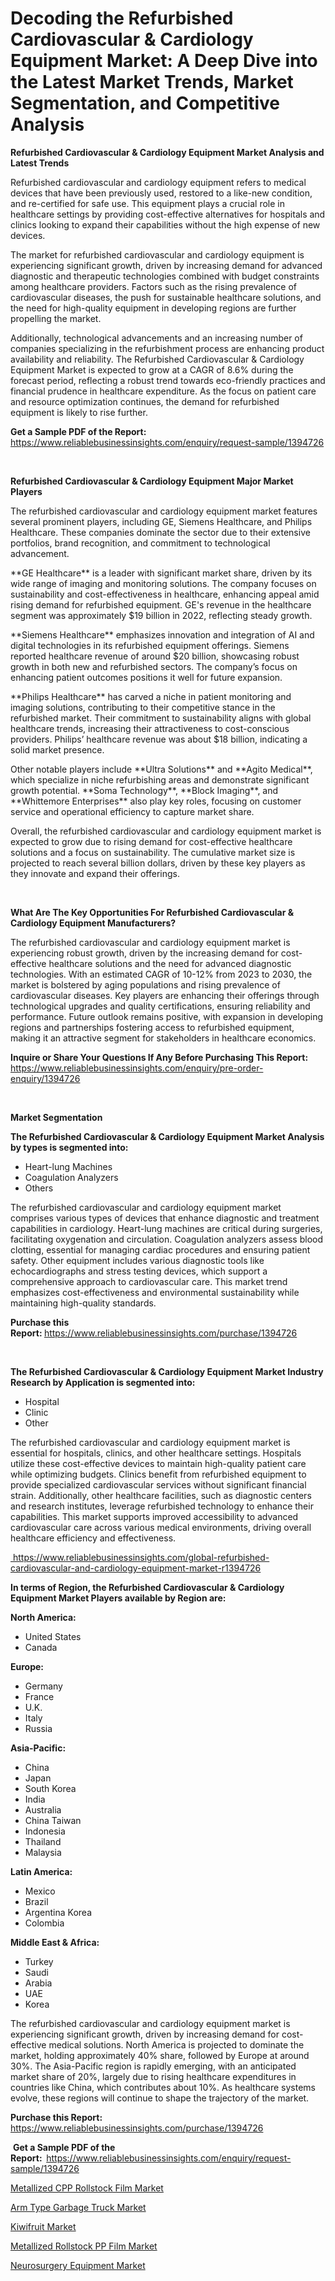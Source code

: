 <p><h1>Decoding the Refurbished Cardiovascular & Cardiology Equipment Market: A Deep Dive into the Latest Market Trends, Market Segmentation, and Competitive Analysis</h1></p><p><strong>Refurbished Cardiovascular & Cardiology Equipment Market Analysis and Latest Trends</strong></p>
<p><p>Refurbished cardiovascular and cardiology equipment refers to medical devices that have been previously used, restored to a like-new condition, and re-certified for safe use. This equipment plays a crucial role in healthcare settings by providing cost-effective alternatives for hospitals and clinics looking to expand their capabilities without the high expense of new devices. </p><p>The market for refurbished cardiovascular and cardiology equipment is experiencing significant growth, driven by increasing demand for advanced diagnostic and therapeutic technologies combined with budget constraints among healthcare providers. Factors such as the rising prevalence of cardiovascular diseases, the push for sustainable healthcare solutions, and the need for high-quality equipment in developing regions are further propelling the market. </p><p>Additionally, technological advancements and an increasing number of companies specializing in the refurbishment process are enhancing product availability and reliability. The Refurbished Cardiovascular & Cardiology Equipment Market is expected to grow at a CAGR of 8.6% during the forecast period, reflecting a robust trend towards eco-friendly practices and financial prudence in healthcare expenditure. As the focus on patient care and resource optimization continues, the demand for refurbished equipment is likely to rise further.</p></p>
<p><strong>Get a Sample PDF of the Report:&nbsp;</strong> <a href="https://www.reliablebusinessinsights.com/enquiry/request-sample/1394726">https://www.reliablebusinessinsights.com/enquiry/request-sample/1394726</a></p>
<p>&nbsp;</p>
<p><strong>Refurbished Cardiovascular & Cardiology Equipment Major Market Players</strong></p>
<p><p>The refurbished cardiovascular and cardiology equipment market features several prominent players, including GE, Siemens Healthcare, and Philips Healthcare. These companies dominate the sector due to their extensive portfolios, brand recognition, and commitment to technological advancement.</p><p>**GE Healthcare** is a leader with significant market share, driven by its wide range of imaging and monitoring solutions. The company focuses on sustainability and cost-effectiveness in healthcare, enhancing appeal amid rising demand for refurbished equipment. GE's revenue in the healthcare segment was approximately $19 billion in 2022, reflecting steady growth.</p><p>**Siemens Healthcare** emphasizes innovation and integration of AI and digital technologies in its refurbished equipment offerings. Siemens reported healthcare revenue of around $20 billion, showcasing robust growth in both new and refurbished sectors. The company’s focus on enhancing patient outcomes positions it well for future expansion.</p><p>**Philips Healthcare** has carved a niche in patient monitoring and imaging solutions, contributing to their competitive stance in the refurbished market. Their commitment to sustainability aligns with global healthcare trends, increasing their attractiveness to cost-conscious providers. Philips’ healthcare revenue was about $18 billion, indicating a solid market presence.</p><p>Other notable players include **Ultra Solutions** and **Agito Medical**, which specialize in niche refurbishing areas and demonstrate significant growth potential. **Soma Technology**, **Block Imaging**, and **Whittemore Enterprises** also play key roles, focusing on customer service and operational efficiency to capture market share.</p><p>Overall, the refurbished cardiovascular and cardiology equipment market is expected to grow due to rising demand for cost-effective healthcare solutions and a focus on sustainability. The cumulative market size is projected to reach several billion dollars, driven by these key players as they innovate and expand their offerings.</p></p>
<p>&nbsp;</p>
<p><strong>What Are The Key Opportunities For Refurbished Cardiovascular & Cardiology Equipment Manufacturers?</strong></p>
<p><p>The refurbished cardiovascular and cardiology equipment market is experiencing robust growth, driven by the increasing demand for cost-effective healthcare solutions and the need for advanced diagnostic technologies. With an estimated CAGR of 10-12% from 2023 to 2030, the market is bolstered by aging populations and rising prevalence of cardiovascular diseases. Key players are enhancing their offerings through technological upgrades and quality certifications, ensuring reliability and performance. Future outlook remains positive, with expansion in developing regions and partnerships fostering access to refurbished equipment, making it an attractive segment for stakeholders in healthcare economics.</p></p>
<p><strong>Inquire or Share Your Questions If Any Before Purchasing This Report:</strong> <a href="https://www.reliablebusinessinsights.com/enquiry/pre-order-enquiry/1394726">https://www.reliablebusinessinsights.com/enquiry/pre-order-enquiry/1394726</a></p>
<p>&nbsp;</p>
<p><strong>Market Segmentation</strong></p>
<p><strong>The Refurbished Cardiovascular & Cardiology Equipment Market Analysis by types is segmented into:</strong></p>
<p><ul><li>Heart-lung Machines</li><li>Coagulation Analyzers</li><li>Others</li></ul></p>
<p><p>The refurbished cardiovascular and cardiology equipment market comprises various types of devices that enhance diagnostic and treatment capabilities in cardiology. Heart-lung machines are critical during surgeries, facilitating oxygenation and circulation. Coagulation analyzers assess blood clotting, essential for managing cardiac procedures and ensuring patient safety. Other equipment includes various diagnostic tools like echocardiographs and stress testing devices, which support a comprehensive approach to cardiovascular care. This market trend emphasizes cost-effectiveness and environmental sustainability while maintaining high-quality standards.</p></p>
<p><strong>Purchase this Report:&nbsp;</strong><a href="https://www.reliablebusinessinsights.com/purchase/1394726">https://www.reliablebusinessinsights.com/purchase/1394726</a></p>
<p>&nbsp;</p>
<p><strong>The Refurbished Cardiovascular & Cardiology Equipment Market Industry Research by Application is segmented into:</strong></p>
<p><ul><li>Hospital</li><li>Clinic</li><li>Other</li></ul></p>
<p><p>The refurbished cardiovascular and cardiology equipment market is essential for hospitals, clinics, and other healthcare settings. Hospitals utilize these cost-effective devices to maintain high-quality patient care while optimizing budgets. Clinics benefit from refurbished equipment to provide specialized cardiovascular services without significant financial strain. Additionally, other healthcare facilities, such as diagnostic centers and research institutes, leverage refurbished technology to enhance their capabilities. This market supports improved accessibility to advanced cardiovascular care across various medical environments, driving overall healthcare efficiency and effectiveness.</p></p>
<p><a href="https://www.reliablebusinessinsights.com/global-refurbished-cardiovascular-and-cardiology-equipment-market-r1394726">&nbsp;https://www.reliablebusinessinsights.com/global-refurbished-cardiovascular-and-cardiology-equipment-market-r1394726</a></p>
<p><strong>In terms of Region, the Refurbished Cardiovascular & Cardiology Equipment Market Players available by Region are:</strong></p>
<p>
    <p> <strong> North America: </strong>
        <ul>
            <li>United States</li>
            <li>Canada</li>
        </ul>
        </p> 
    <p> <strong> Europe: </strong>
        <ul>
            <li>Germany</li>
            <li>France</li>
            <li>U.K.</li>
            <li>Italy</li>
            <li>Russia</li>
        </ul>
        </p> 
    <p> <strong> Asia-Pacific: </strong>
        <ul>
            <li>China</li>
            <li>Japan</li>
            <li>South Korea</li>
            <li>India</li>
            <li>Australia</li>
            <li>China Taiwan</li>
            <li>Indonesia</li>
            <li>Thailand</li>
            <li>Malaysia</li>
        </ul>
        </p> 
    <p> <strong> Latin America: </strong>
        <ul>
            <li>Mexico</li>
            <li>Brazil</li>
            <li>Argentina Korea</li>
            <li>Colombia</li>
        </ul>
        </p> 
    <p> <strong> Middle East & Africa: </strong>
        <ul>
            <li>Turkey</li>
            <li>Saudi</li>
            <li>Arabia</li>
            <li>UAE</li>
            <li>Korea</li>
        </ul>
    </p>
    </p>
<p><p>The refurbished cardiovascular and cardiology equipment market is experiencing significant growth, driven by increasing demand for cost-effective medical solutions. North America is projected to dominate the market, holding approximately 40% share, followed by Europe at around 30%. The Asia-Pacific region is rapidly emerging, with an anticipated market share of 20%, largely due to rising healthcare expenditures in countries like China, which contributes about 10%. As healthcare systems evolve, these regions will continue to shape the trajectory of the market.</p></p>
<p><strong>Purchase this Report: </strong><a href="https://www.reliablebusinessinsights.com/purchase/1394726">https://www.reliablebusinessinsights.com/purchase/1394726</a></p>
<p>&nbsp;<strong>Get a Sample PDF of the Report:&nbsp;&nbsp;</strong><a href="https://www.reliablebusinessinsights.com/enquiry/request-sample/1394726">https://www.reliablebusinessinsights.com/enquiry/request-sample/1394726</a></p>
<p><strong></strong></p>
<p><p><a href="https://issuu.com/reportprime-2/docs/metallized-cpp-rollstock-film-marke_f30b564d0adcb7">Metallized CPP Rollstock Film Market</a></p><p><a href="https://github.com/Rekhakhatun65/Market-Research-Report-List-1/blob/main/arm-type-garbage-truck-market.md">Arm Type Garbage Truck Market</a></p><p><a href="https://www.linkedin.com/pulse/kiwifruit-market-size-growth-industry-analysis-segmentation-gc6tf?trackingId=2JZGzRJmQz2ZxTVd8CeqxQ%3D%3D">Kiwifruit Market</a></p><p><a href="https://issuu.com/reportprime-2/docs/metallized-rollstock-pp-film-market_c615a78678c8de">Metallized Rollstock PP Film Market</a></p><p><a href="https://www.linkedin.com/pulse/neurosurgery-equipment-market-global-trends-forecast-2024-ndlbf?trackingId=y4H2v%2F7%2BTkyhMyIFNU9QFw%3D%3D">Neurosurgery Equipment Market</a></p></p>